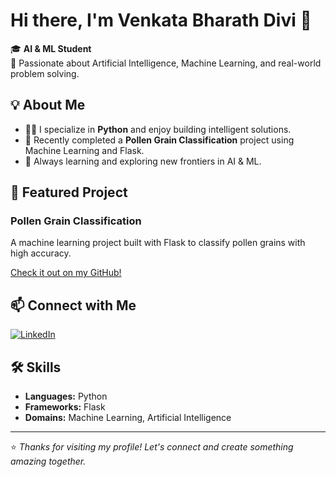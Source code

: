 # Hi there, I'm Venkata Bharath Divi 👋

🎓 **AI & ML Student**  
🔬 Passionate about Artificial Intelligence, Machine Learning, and real-world problem solving.

## 💡 About Me

- 🧑‍💻 I specialize in **Python** and enjoy building intelligent solutions.
- 🚀 Recently completed a **Pollen Grain Classification** project using Machine Learning and Flask.
- 🌱 Always learning and exploring new frontiers in AI & ML.

## 📌 Featured Project

### Pollen Grain Classification
A machine learning project built with Flask to classify pollen grains with high accuracy.

[Check it out on my GitHub!](#) <!-- Replace # with actual repo link if available -->

## 📫 Connect with Me

[![LinkedIn](https://img.shields.io/badge/-Bharath%20Divi-blue?style=flat-square&logo=Linkedin&logoColor=white&link=https://www.linkedin.com/in/bharath-divi/)](https://www.linkedin.com/in/bharath-divi/)

## 🛠️ Skills

- **Languages:** Python
- **Frameworks:** Flask
- **Domains:** Machine Learning, Artificial Intelligence

---

⭐️ *Thanks for visiting my profile! Let's connect and create something amazing together.*  
